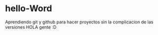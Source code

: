 # hello-Word
Aprendiendo git y github para hacer proyectos sin la complicacion de las versiones
HOLA gente :D
